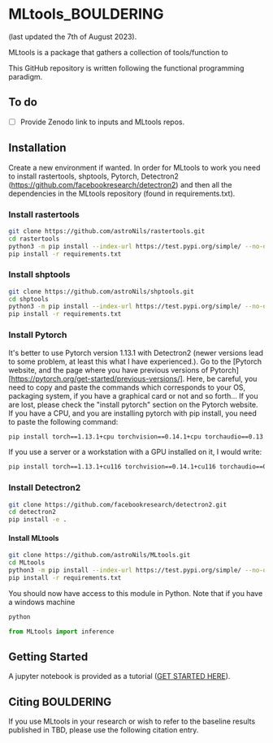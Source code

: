 # MLtools_BOULDERING

(last updated the 7th of August 2023).

MLtools is a package that gathers a collection of tools/function to 

This GitHub repository is written following the functional programming paradigm. 

## To do

- [ ] Provide Zenodo link to inputs and MLtools repos. 

## Installation

Create a new environment if wanted. In order for MLtools to work you need to install rastertools, shptools, Pytorch, Detectron2 (https://github.com/facebookresearch/detectron2) and then all the dependencies in the MLtools repository (found in requirements.txt). 

### Install rastertools

```bash
git clone https://github.com/astroNils/rastertools.git
cd rastertools
python3 -m pip install --index-url https://test.pypi.org/simple/ --no-deps rastertools_BOULDERING
pip install -r requirements.txt
```

### Install shptools

```bash
git clone https://github.com/astroNils/shptools.git
cd shptools
python3 -m pip install --index-url https://test.pypi.org/simple/ --no-deps shptools_BOULDERING
pip install -r requirements.txt
```

### Install Pytorch

It's better to use Pytorch version 1.13.1 with Detectron2 (newer versions lead to some problem, at least this what I have experienced.). Go to the [Pytorch website, and the page where you have previous versions of Pytorch][https://pytorch.org/get-started/previous-versions/]. Here, be careful, you need to copy and paste the commands which corresponds to your OS, packaging system, if you have a graphical card or not and so forth... If you are lost, please check the "install pytorch" section on the Pytorch website. If you have a CPU, and you are installing pytorch with pip install, you need to paste the following command: 

```bash
pip install torch==1.13.1+cpu torchvision==0.14.1+cpu torchaudio==0.13.1 --extra-index-url https://download.pytorch.org/whl/cpu
```

If you use a server or a workstation with a GPU installed on it, I would write:

```bash
pip install torch==1.13.1+cu116 torchvision==0.14.1+cu116 torchaudio==0.13.1 --extra-index-url https://download.pytorch.org/whl/cu116
```

### Install Detectron2

```bash
git clone https://github.com/facebookresearch/detectron2.git
cd detectron2
pip install -e .
```

#### Install MLtools

```bash
git clone https://github.com/astroNils/MLtools.git
cd MLtools
python3 -m pip install --index-url https://test.pypi.org/simple/ --no-deps MLtools_BOULDERING
pip install -r requirements.txt
```

You should now have access to this module in Python. Note that if you have a windows machine 

```bash
python
```

```python
from MLtools import inference
```

## Getting Started

A jupyter notebook is provided as a tutorial ([GET STARTED HERE](./resources/nb/GETTING_STARTED.ipynb)).

## Citing BOULDERING

If you use MLtools in your research or wish to refer to the baseline results published in TBD, please use the following citation entry.





